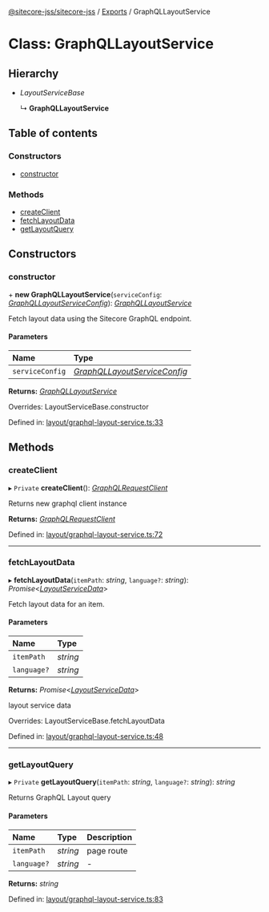 [@sitecore-jss/sitecore-jss](../README.md) / [Exports](../modules.md) / GraphQLLayoutService

# Class: GraphQLLayoutService

## Hierarchy

- *LayoutServiceBase*

  ↳ **GraphQLLayoutService**

## Table of contents

### Constructors

- [constructor](graphqllayoutservice.md#constructor)

### Methods

- [createClient](graphqllayoutservice.md#createclient)
- [fetchLayoutData](graphqllayoutservice.md#fetchlayoutdata)
- [getLayoutQuery](graphqllayoutservice.md#getlayoutquery)

## Constructors

### constructor

\+ **new GraphQLLayoutService**(`serviceConfig`: [*GraphQLLayoutServiceConfig*](../modules.md#graphqllayoutserviceconfig)): [*GraphQLLayoutService*](graphqllayoutservice.md)

Fetch layout data using the Sitecore GraphQL endpoint.

#### Parameters

| Name | Type |
| :------ | :------ |
| `serviceConfig` | [*GraphQLLayoutServiceConfig*](../modules.md#graphqllayoutserviceconfig) |

**Returns:** [*GraphQLLayoutService*](graphqllayoutservice.md)

Overrides: LayoutServiceBase.constructor

Defined in: [layout/graphql-layout-service.ts:33](https://github.com/Sitecore/jss/blob/94a2bbf1/packages/sitecore-jss/src/layout/graphql-layout-service.ts#L33)

## Methods

### createClient

▸ `Private` **createClient**(): [*GraphQLRequestClient*](graphqlrequestclient.md)

Returns new graphql client instance

**Returns:** [*GraphQLRequestClient*](graphqlrequestclient.md)

Defined in: [layout/graphql-layout-service.ts:72](https://github.com/Sitecore/jss/blob/94a2bbf1/packages/sitecore-jss/src/layout/graphql-layout-service.ts#L72)

___

### fetchLayoutData

▸ **fetchLayoutData**(`itemPath`: *string*, `language?`: *string*): *Promise*<[*LayoutServiceData*](../interfaces/layoutservicedata.md)\>

Fetch layout data for an item.

#### Parameters

| Name | Type |
| :------ | :------ |
| `itemPath` | *string* |
| `language?` | *string* |

**Returns:** *Promise*<[*LayoutServiceData*](../interfaces/layoutservicedata.md)\>

layout service data

Overrides: LayoutServiceBase.fetchLayoutData

Defined in: [layout/graphql-layout-service.ts:48](https://github.com/Sitecore/jss/blob/94a2bbf1/packages/sitecore-jss/src/layout/graphql-layout-service.ts#L48)

___

### getLayoutQuery

▸ `Private` **getLayoutQuery**(`itemPath`: *string*, `language?`: *string*): *string*

Returns GraphQL Layout query

#### Parameters

| Name | Type | Description |
| :------ | :------ | :------ |
| `itemPath` | *string* | page route |
| `language?` | *string* | - |

**Returns:** *string*

Defined in: [layout/graphql-layout-service.ts:83](https://github.com/Sitecore/jss/blob/94a2bbf1/packages/sitecore-jss/src/layout/graphql-layout-service.ts#L83)

